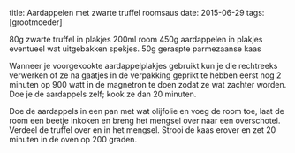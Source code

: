 title: Aardappelen met zwarte truffel roomsaus
date: 2015-06-29
tags: [grootmoeder]

80g zwarte truffel in plakjes
200ml room
450g aardappelen in plakjes
eventueel wat uitgebakken spekjes.
50g geraspte parmezaanse kaas

Wanneer je voorgekookte aardappelplakjes gebruikt kun je die rechtreeks verwerken of ze na gaatjes in de verpakking geprikt te hebben eerst nog 2 minuten op 900 watt in de magnetron te doen zodat ze wat zachter worden. Doe je de aardappels zelf; kook ze dan 20 minuten.

Doe de aardappels in een pan met wat olijfolie en voeg de room toe, laat de room een beetje inkoken en breng het mengsel over naar een overschotel. Verdeel de truffel over en in het mengsel. Strooi de kaas erover en zet 20 minuten in de oven op 200 graden.